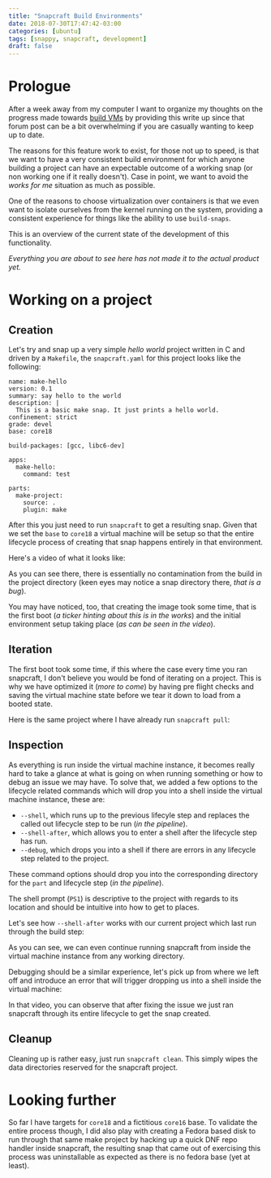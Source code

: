 ```yaml
---
title: "Snapcraft Build Environments"
date: 2018-07-30T17:47:42-03:00
categories: [ubuntu]
tags: [snappy, snapcraft, development]
draft: false
---
```


# Prologue
After a week away from my computer I want to organize my thoughts on the progress made towards [build VMs](https://forum.snapcraft.io/t/status-tracking-for-build-vm/5505) by providing this write up since that forum post can be a bit overwhelming if you are casually wanting to keep up to date.

The reasons for this feature work to exist, for those not up to speed, is that we want to have a very consistent build environment for which anyone building a project can have an expectable outcome of a working snap (or non working one if it really doesn't). Case in point, we want to avoid the _works for me_ situation as much as possible.

One of the reasons to choose virtualization over containers is that we even want to isolate ourselves from the kernel running on the system, providing a consistent experience for things like the ability to use `build-snaps`.

This is an overview of the current state of the development of this functionality.

_Everything you are about to see here has not made it to the actual product yet._

# Working on a project

## Creation
Let's try and snap up a very simple _hello world_ project written in C and driven by a `Makefile`, the `snapcraft.yaml` for this project looks like the following:

```
name: make-hello
version: 0.1
summary: say hello to the world
description: |
  This is a basic make snap. It just prints a hello world.
confinement: strict
grade: devel
base: core18

build-packages: [gcc, libc6-dev]

apps:
  make-hello:
    command: test

parts:
  make-project:
    source: .
    plugin: make
```

After this you just need to run `snapcraft` to get a resulting snap. Given that we set the `base` to `core18` a virtual machine will be setup so that the entire lifecycle process of creating that snap happens entirely in that environment.

Here's a video of what it looks like:
<script src="https://asciinema.org/a/iUi22VITeyDq5qa0XK8uDZAYB.js" id="asciicast-iUi22VITeyDq5qa0XK8uDZAYB" async></script>

As you can see there, there is essentially no contamination from the build in the project directory (keen eyes may notice a snap directory there, _that is a bug_).

You may have noticed, too, that creating the image took some time, that is the first boot (_a ticker hinting about this is in the works_) and the initial environment setup taking place (_as can be seen in the video_).

## Iteration
The first boot took some time, if this where the case every time you ran snapcraft, I don't believe you would be fond of iterating on a project. This is why we have optimized it (_more to come_) by having pre flight checks and saving the virtual machine state before we tear it down to load from a booted state.

Here is the same project where I have already run `snapcraft pull`:
<script src="https://asciinema.org/a/iXDTKxGeXUwJww7Tw4JFzmSri.js" id="asciicast-iXDTKxGeXUwJww7Tw4JFzmSri" async></script>

## Inspection
As everything is run inside the virtual machine instance, it becomes really hard to take a glance at what is going on when running something or how to debug an issue we may have. To solve that, we added a few options to the lifecycle related commands which will drop you into a shell inside the virtual machine instance, these are:

- `--shell`, which runs up to the previous lifecyle step and replaces the called out lifecycle step to be run (_in the pipeline_).
- `--shell-after`, which allows you to enter a shell after the lifecycle step has run.
- `--debug`, which drops you into a shell if there are errors in any lifecycle step related to the project.

These command options should drop you into the corresponding directory for the `part` and lifecycle step (_in the pipeline_).

The shell prompt (`PS1`) is descriptive to the project with regards to its location and should be intuitive into how to get to places.

Let's see how `--shell-after` works with our current project which last run through the build step:
<script src="https://asciinema.org/a/Ic9iflFsyLnwOVtD6zCCY870V.js" id="asciicast-Ic9iflFsyLnwOVtD6zCCY870V" async></script>

As you can see, we can even continue running snapcraft from inside the virtual machine instance from any working directory.

Debugging should be a similar experience, let's pick up from where we left off and introduce an error that will trigger dropping us into a shell inside the virtual machine:
<script src="https://asciinema.org/a/XKZcS0KISKxowBFWBAD97MZkR.js" id="asciicast-XKZcS0KISKxowBFWBAD97MZkR" async></script>

In that video, you can observe that after fixing the issue we just ran snapcraft through its entire lifecycle to get the snap created.

## Cleanup
Cleaning up is rather easy, just run `snapcraft clean`. This simply wipes the data directories reserved for the snapcraft project.

# Looking further
So far I have targets for `core18` and a fictitious `core16` base. To validate the entire process though, I did also play with creating a Fedora based disk to run through that same make project by hacking up a quick DNF repo handler inside snapcraft, the resulting snap that came out of exercising this process was uninstallable as expected as there is no fedora base (yet at least).